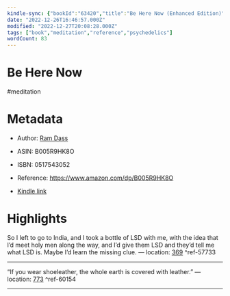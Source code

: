 ```yaml
---
kindle-sync: {"bookId":"63420","title":"Be Here Now (Enhanced Edition)","author":"Ram Dass","asin":"B005R9HK8O","lastAnnotatedDate":"2022-07-14","bookImageUrl":"https://m.media-amazon.com/images/I/81Dpy5FsblL._SY160.jpg","highlightsCount":2}
date: "2022-12-26T16:46:57.000Z"
modified: "2022-12-27T20:08:28.000Z"
tags: ["book","meditation","reference","psychedelics"]
wordCount: 83
---
```

# Be Here Now

#meditation 

# Metadata

* Author: [Ram Dass](https://www.amazon.com/Ram-Dass/e/B001HCS3GS/ref=dp_byline_cont_ebooks_1)

* ASIN: B005R9HK8O

* ISBN: 0517543052

* Reference: <https://www.amazon.com/dp/B005R9HK8O>

* [Kindle link](kindle://book?action=open&asin=B005R9HK8O)

# Highlights

So I left to go to India, and I took a bottle of LSD with me, with the idea that I’d meet holy men along the way, and I’d give them LSD and they’d tell me what LSD is. Maybe I’d learn the missing clue. — location: [369](kindle://book?action=open&asin=B005R9HK8O&location=369) ^ref-57733

---

“If you wear shoeleather, the whole earth is covered with leather.” — location: [773](kindle://book?action=open&asin=B005R9HK8O&location=773) ^ref-60154

---
